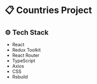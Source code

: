 # 📋 Countries Project

## ⚙️ Tech Stack

- React
- Redux Toolkit
- React Router
- TypeScript
- Axios
- CSS
- Rsbuild
